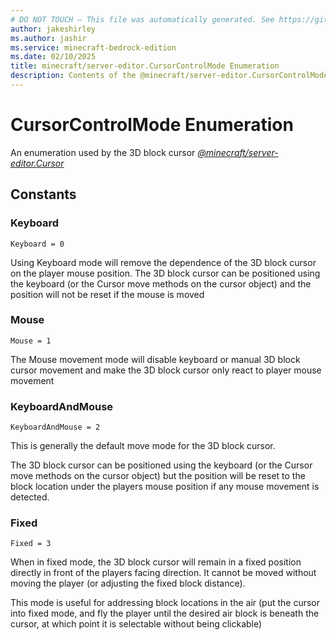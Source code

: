 ```yaml
---
# DO NOT TOUCH — This file was automatically generated. See https://github.com/mojang/minecraftapidocsgenerator to modify descriptions, examples, etc.
author: jakeshirley
ms.author: jashir
ms.service: minecraft-bedrock-edition
ms.date: 02/10/2025
title: minecraft/server-editor.CursorControlMode Enumeration
description: Contents of the @minecraft/server-editor.CursorControlMode enumeration.
---
```

# CursorControlMode Enumeration

An enumeration used by the 3D block cursor [*@minecraft/server-editor.Cursor*](../../../scriptapi/minecraft/server-editor/Cursor.md)

## Constants
### **Keyboard**
`Keyboard = 0`

Using Keyboard mode will remove the dependence of the 3D block cursor on the player mouse position.  The 3D block cursor can be positioned using the keyboard (or the Cursor move methods on the cursor object) and the position will not be reset if the mouse is moved
### **Mouse**
`Mouse = 1`

The Mouse movement mode will disable keyboard or manual 3D block cursor movement and make the 3D block cursor only react to player mouse movement
### **KeyboardAndMouse**
`KeyboardAndMouse = 2`

This is generally the default move mode for the 3D block cursor.  

The 3D block cursor can be positioned using the keyboard (or the Cursor move methods on the cursor object) but the position will be reset to the block location under the players mouse position if any mouse movement is detected.
### **Fixed**
`Fixed = 3`

When in fixed mode, the 3D block cursor will remain in a fixed position directly in front of the players facing direction.  It cannot be moved without moving the player (or adjusting the fixed block distance).

This mode is useful for addressing block locations in the air (put the cursor into fixed mode, and fly the player until the desired air block is beneath the cursor, at which point it is selectable without being clickable)
